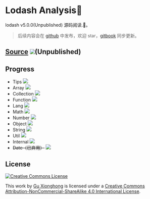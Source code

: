 # Lodash Analysis🤠

lodash v5.0.0(Unpublished) 源码阅读.🚀。

> 后续内容会在 [github](https://github.com/gu-xionghong/lodash-analysis) 中发布，欢迎 star，[gitbook](https://gu-xionghong.gitbook.io/lodash-analysis/) 同步更新。

## [Source](https://github.com/gu-xionghong/lodash) ![](https://img.shields.io/badge/version-5.0.0-green.svg)(Unpublished)

## Progress

- Tips ![](https://img.shields.io/badge/progress-2/3-red.svg)
- Array ![](https://img.shields.io/badge/progress-0/66-red.svg)
- Collection ![](https://img.shields.io/badge/progress-0/16-red.svg)
- Function ![](https://img.shields.io/badge/progress-11/11-green.svg)
- Lang ![](https://img.shields.io/badge/progress-5/51-red.svg)
- Math ![](https://img.shields.io/badge/progress-13/13-green.svg)
- Number ![](https://img.shields.io/badge/progress-3/3-green.svg)
- Object ![](https://img.shields.io/badge/progress-0/37-red.svg)
- String ![](https://img.shields.io/badge/progress-0/27-red.svg)
- Util ![](https://img.shields.io/badge/progress-0/22-red.svg)
- Internal ![](https://img.shields.io/badge/progress-7/143-red.svg)
- ~~Date（已弃用）~~ ![](https://img.shields.io/badge/progress-1/1-green.svg)

## License

[![Creative Commons License](https://i.creativecommons.org/l/by-nc-sa/4.0/80x15.png)](http://creativecommons.org/licenses/by-nc-sa/4.0/)

This work by [Gu Xionghong](https://github.com/gu-xionghong) is licensed under a [Creative Commons Attribution-NonCommercial-ShareAlike 4.0 International License](http://creativecommons.org/licenses/by-nc-sa/4.0/).
